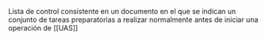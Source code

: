 Lista de control consistente en un documento en el que se indican un conjunto de tareas preparatorias a realizar normalmente antes de iniciar una operación de [[UAS]]

